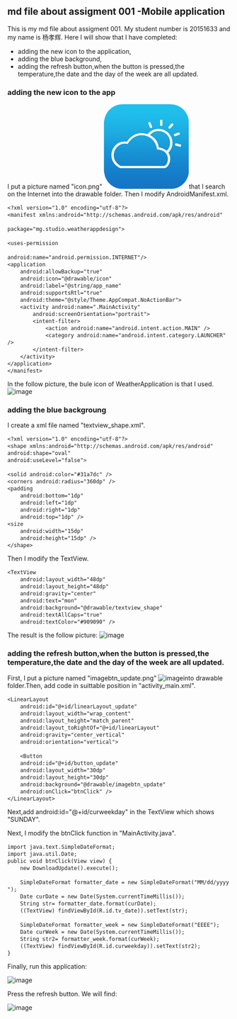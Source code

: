 ##  md file about assigment 001 -Mobile application
This is my md file about assigment 001. My student number is 20151633 and my name is 杨孝辉. Here I will show that I have completed:
- adding the new icon to the application,
- adding the blue background,
- adding the refresh button,when the button is pressed,the temperature,the date and the day of the week are all updated.

### adding the new icon to the app
I put a picture named "icon.png" ![image](https://github.com/huixiaoyang/weather-application/blob/master/icon.png)that I search on the Internet into the drawable folder. Then I modify AndroidManifest.xml.

    <?xml version="1.0" encoding="utf-8"?>
    <manifest xmlns:android="http://schemas.android.com/apk/res/android" 
    
    package="mg.studio.weatherappdesign">
   
    <uses-permission
    
    android:name="android.permission.INTERNET"/>
    <application
        android:allowBackup="true"
        android:icon="@drawable/icon"
        android:label="@string/app_name"
        android:supportsRtl="true"
        android:theme="@style/Theme.AppCompat.NoActionBar">
        <activity android:name=".MainActivity"
            android:screenOrientation="portrait">
            <intent-filter>
                <action android:name="android.intent.action.MAIN" />
                <category android:name="android.intent.category.LAUNCHER" />
            </intent-filter>
        </activity>
    </application>
    </manifest>

In the follow picture, the bule icon of WeatherApplication is that I used.
![image](E://myicon.JPG)

### adding the blue backgroung
I create a xml file named "textview_shape.xml".

    <?xml version="1.0" encoding="utf-8"?>
    <shape xmlns:android="http://schemas.android.com/apk/res/android"
    android:shape="oval"
    android:useLevel="false">
    
    <solid android:color="#31a7dc" />
    <corners android:radius="360dp" />
    <padding
        android:bottom="1dp"
        android:left="1dp"
        android:right="1dp"
        android:top="1dp" />
    <size 
        android:width="15dp"
        android:height="15dp" />
    </shape>


Then I modify the TextView.

    <TextView
        android:layout_width="48dp"
        android:layout_height="48dp"
        android:gravity="center"
        android:text="mon"
        android:background="@drawable/textview_shape"
        android:textAllCaps="true"
        android:textColor="#909090" />
        
The result is the follow picture:
![image](E://add_blue_bg.jpg)


### adding the refresh button,when the button is pressed,the temperature,the date and the day of the week are all updated.
       
First, I put a picture named "imagebtn_update.png" ![image](E://imagebtn_update.png)into drawable folder.Then, add code in suittable position in "activity_main.xml".

    <LinearLayout
        android:id="@+id/linearLayout_update"
        android:layout_width="wrap_content"
        android:layout_height="match_parent"
        android:layout_toRightOf="@+id/linearLayout"
        android:gravity="center_vertical"
        android:orientation="vertical">

        <Button
        android:id="@+id/button_update"
        android:layout_width="30dp"
        android:layout_height="30dp"
        android:background="@drawable/imagebtn_update"
        android:onClick="btnClick" />
    </LinearLayout>
Next,add android:id="@+id/curweekday" in the TextView which shows "SUNDAY".
    
Next, I modify the btnClick function in "MainActivity.java".

    import java.text.SimpleDateFormat;
    import java.util.Date;
    public void btnClick(View view) {
        new DownloadUpdate().execute();
        
        SimpleDateFormat formatter_date = new SimpleDateFormat("MM/dd/yyyy ");
        Date curDate = new Date(System.currentTimeMillis());
        String str= formatter_date.format(curDate);
        ((TextView) findViewById(R.id.tv_date)).setText(str);

        SimpleDateFormat formatter_week = new SimpleDateFormat("EEEE");
        Date curWeek = new Date(System.currentTimeMillis());
        String str2= formatter_week.format(curWeek);
        ((TextView) findViewById(R.id.curweekday)).setText(str2);
    }
Finally, run this application:

![image](E://press_before.JPG)

Press the refresh button. We will find:

![image](E://press_after.JPG)





